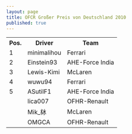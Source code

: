 ```yaml
---
layout: page
title: OFCR Großer Preis von Deutschland 2010
published: true
---
```


<font size="2">
<table>
  <tr>
    <th>Pos.</th>
    <th>Driver</th>
    <th>Team</th>
  </tr>
  <tr>
    <td>1</td>
    <td>minimalihou</td>
    <td>Ferrari</td>
  </tr>
  <tr>
    <td>2</td>
    <td>Einstein93</td>
    <td>AHE-Force India</td>
  </tr>
  <tr>
    <td>3</td>
    <td>Lewis-Kimi</td>
    <td>McLaren</td>
  </tr>
  <tr>
    <td>4</td>
    <td>wuwu94</td>
    <td>Ferrari</td>
  </tr>
  <tr>
    <td>5</td>
    <td>ASutilF1</td>
    <td>AHE-Force India</td>
  </tr>
  <tr>
    <td></td>
    <td>lica007</td>
    <td>OFHR-Renault</td>
  </tr>
  <tr>
    <td></td>
    <td>Mik_栤</td>
    <td>McLaren</td>
  </tr>
  <tr>
    <td></td>
    <td>OMGCA</td>
    <td>OFHR-Renault</td>
  </tr>
</table>
</font>